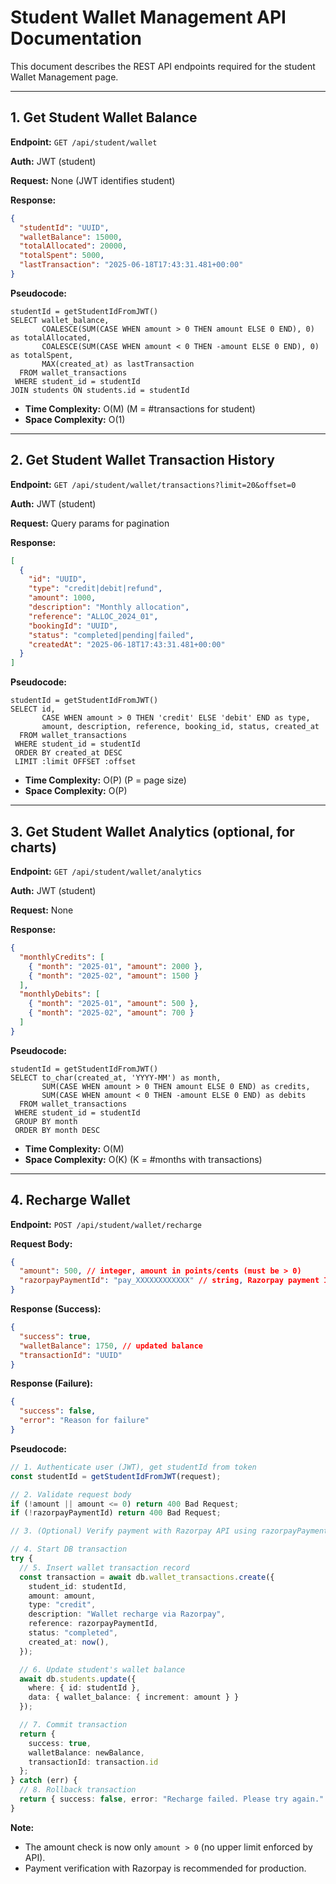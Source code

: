 # Student Wallet Management API Documentation

This document describes the REST API endpoints required for the student Wallet Management page.

---

## 1. Get Student Wallet Balance

**Endpoint:** `GET /api/student/wallet`

**Auth:** JWT (student)

**Request:** None (JWT identifies student)

**Response:**
```json
{
  "studentId": "UUID",
  "walletBalance": 15000,
  "totalAllocated": 20000,
  "totalSpent": 5000,
  "lastTransaction": "2025-06-18T17:43:31.481+00:00"
}
```

**Pseudocode:**
```
studentId = getStudentIdFromJWT()
SELECT wallet_balance, 
       COALESCE(SUM(CASE WHEN amount > 0 THEN amount ELSE 0 END), 0) as totalAllocated,
       COALESCE(SUM(CASE WHEN amount < 0 THEN -amount ELSE 0 END), 0) as totalSpent,
       MAX(created_at) as lastTransaction
  FROM wallet_transactions
 WHERE student_id = studentId
JOIN students ON students.id = studentId
```
- **Time Complexity:** O(M) (M = #transactions for student)
- **Space Complexity:** O(1)

---

## 2. Get Student Wallet Transaction History

**Endpoint:** `GET /api/student/wallet/transactions?limit=20&offset=0`

**Auth:** JWT (student)

**Request:** Query params for pagination

**Response:**
```json
[
  {
    "id": "UUID",
    "type": "credit|debit|refund",
    "amount": 1000,
    "description": "Monthly allocation",
    "reference": "ALLOC_2024_01",
    "bookingId": "UUID",
    "status": "completed|pending|failed",
    "createdAt": "2025-06-18T17:43:31.481+00:00"
  }
]
```

**Pseudocode:**
```
studentId = getStudentIdFromJWT()
SELECT id, 
       CASE WHEN amount > 0 THEN 'credit' ELSE 'debit' END as type,
       amount, description, reference, booking_id, status, created_at
  FROM wallet_transactions
 WHERE student_id = studentId
 ORDER BY created_at DESC
 LIMIT :limit OFFSET :offset
```
- **Time Complexity:** O(P) (P = page size)
- **Space Complexity:** O(P)

---

## 3. Get Student Wallet Analytics (optional, for charts)

**Endpoint:** `GET /api/student/wallet/analytics`

**Auth:** JWT (student)

**Request:** None

**Response:**
```json
{
  "monthlyCredits": [
    { "month": "2025-01", "amount": 2000 },
    { "month": "2025-02", "amount": 1500 }
  ],
  "monthlyDebits": [
    { "month": "2025-01", "amount": 500 },
    { "month": "2025-02", "amount": 700 }
  ]
}
```

**Pseudocode:**
```
studentId = getStudentIdFromJWT()
SELECT to_char(created_at, 'YYYY-MM') as month,
       SUM(CASE WHEN amount > 0 THEN amount ELSE 0 END) as credits,
       SUM(CASE WHEN amount < 0 THEN -amount ELSE 0 END) as debits
  FROM wallet_transactions
 WHERE student_id = studentId
 GROUP BY month
 ORDER BY month DESC
```
- **Time Complexity:** O(M)
- **Space Complexity:** O(K) (K = #months with transactions)

---

## 4. Recharge Wallet

**Endpoint:** `POST /api/student/wallet/recharge`

**Request Body:**
```json
{
  "amount": 500, // integer, amount in points/cents (must be > 0)
  "razorpayPaymentId": "pay_XXXXXXXXXXXX" // string, Razorpay payment ID
}
```

**Response (Success):**
```json
{
  "success": true,
  "walletBalance": 1750, // updated balance
  "transactionId": "UUID"
}
```

**Response (Failure):**
```json
{
  "success": false,
  "error": "Reason for failure"
}
```

**Pseudocode:**
```typescript
// 1. Authenticate user (JWT), get studentId from token
const studentId = getStudentIdFromJWT(request);

// 2. Validate request body
if (!amount || amount <= 0) return 400 Bad Request;
if (!razorpayPaymentId) return 400 Bad Request;

// 3. (Optional) Verify payment with Razorpay API using razorpayPaymentId

// 4. Start DB transaction
try {
  // 5. Insert wallet transaction record
  const transaction = await db.wallet_transactions.create({
    student_id: studentId,
    amount: amount,
    type: "credit",
    description: "Wallet recharge via Razorpay",
    reference: razorpayPaymentId,
    status: "completed",
    created_at: now(),
  });

  // 6. Update student's wallet balance
  await db.students.update({
    where: { id: studentId },
    data: { wallet_balance: { increment: amount } }
  });

  // 7. Commit transaction
  return {
    success: true,
    walletBalance: newBalance,
    transactionId: transaction.id
  };
} catch (err) {
  // 8. Rollback transaction
  return { success: false, error: "Recharge failed. Please try again." };
}
```

**Note:**
- The amount check is now only `amount > 0` (no upper limit enforced by API).
- Payment verification with Razorpay is recommended for production.
